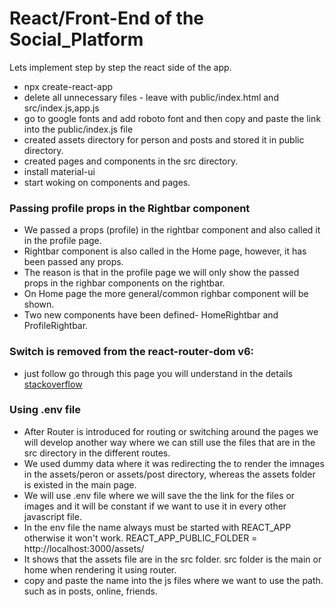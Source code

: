 # React/Front-End of the Social_Platform
Lets implement step by step the react side of the app.
- npx create-react-app 
- delete all unnecessary files - leave with public/index.html and src/index.js,app.js
- go to google fonts and add roboto font and then copy and paste the link into the public/index.js file
- created assets directory for person and posts and stored it in public directory.
- created pages and components in the src directory.
- install material-ui
- start woking on components and pages.


### Passing profile props in the Rightbar component

- We passed a props (profile) in the rightbar component and also called it in the profile page.
- Rightbar component is also called in the Home page, however, it has been passed any props. 
- The reason is that in the profile page we will only show the passed props in the righbar components on the rightbar.
- On Home page the more general/common righbar component will be shown.
- Two new components have been defined- HomeRightbar and ProfileRightbar.


### Switch is removed from the react-router-dom v6:
- just follow go through this page you will understand in the details [stackoverflow](https://stackoverflow.com/questions/63124161/attempted-import-error-switch-is-not-exported-from-react-router-dom)

### Using .env file
- After Router is introduced for routing or switching around the pages we will develop another way where we can still use the files that are in the src directory in the different routes.
- We used dummy data where it was redirecting the to render the imnages in the assets/peron or assets/post directory, whereas the assets folder is existed in the main page.
- We will use .env file where we will save the the link for the files or images and it will be constant if we want to use it in every other javascript file.
- In the env file the name always must be started with REACT_APP otherwise it won't work.  REACT_APP_PUBLIC_FOLDER = http://localhost:3000/assets/
- It shows that the assets file are in the src folder. src folder is the main or home when rendering it using router.
- copy and paste the name into the js files where we want to use the path. such as in posts, online, friends.